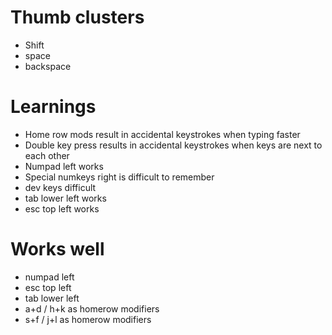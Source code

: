 

# Thumb clusters
- Shift
- space
- backspace

# Learnings
- Home row mods result in accidental keystrokes when typing faster
- Double key press results in accidental keystrokes when keys are next to each other
- Numpad left works
- Special numkeys right is difficult to remember
- dev keys difficult
- tab lower left works
- esc top left works

# Works well
- numpad left
- esc top left
- tab lower left
- a+d / h+k as homerow modifiers
- s+f / j+l as homerow modifiers